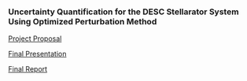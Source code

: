 ### Uncertainty Quantification for the DESC Stellarator System Using Optimized Perturbation Method

[Project Proposal](CSE_8803_Proposal.pdf)

[Final Presentation](8803_Project_Presentation.pdf)

[Final Report](CSE8803_Final_Report.pdf)
